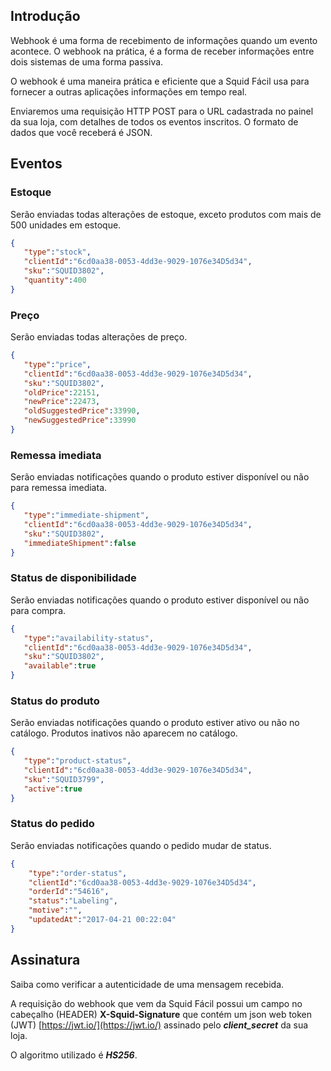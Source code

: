 ## Introdução

Webhook é uma forma de recebimento de informações quando um evento acontece. O webhook na prática, é a forma de receber informações entre dois sistemas de uma forma passiva.

O webhook é uma maneira prática e eficiente que a Squid Fácil usa para fornecer a outras aplicações informações em tempo real.

Enviaremos uma requisição HTTP POST para o URL cadastrada no painel da sua loja, com detalhes de todos os eventos inscritos. O formato de dados que você receberá é JSON.

## Eventos

### Estoque

Serão enviadas todas alterações de estoque, exceto produtos com mais de 500 unidades em estoque.

```json
{
   "type":"stock",
   "clientId":"6cd0aa38-0053-4dd3e-9029-1076e34D5d34",
   "sku":"SQUID3802",
   "quantity":400
}
```

### Preço

Serão enviadas todas alterações de preço.

```json
{
   "type":"price",
   "clientId":"6cd0aa38-0053-4dd3e-9029-1076e34D5d34",
   "sku":"SQUID3802",
   "oldPrice":22151,
   "newPrice":22473,
   "oldSuggestedPrice":33990,
   "newSuggestedPrice":33990
}
```

### Remessa imediata

Serão enviadas notificações quando o produto estiver disponível ou não para remessa imediata.

```json
{
   "type":"immediate-shipment",
   "clientId":"6cd0aa38-0053-4dd3e-9029-1076e34D5d34",
   "sku":"SQUID3802",
   "immediateShipment":false
}
```

### Status de disponibilidade

Serão enviadas notificações quando o produto estiver disponível ou não para compra.

```json
{
   "type":"availability-status",
   "clientId":"6cd0aa38-0053-4dd3e-9029-1076e34D5d34",
   "sku":"SQUID3802",
   "available":true
}
```

### Status do produto

Serão enviadas notificações quando o produto estiver ativo ou não no catálogo. Produtos inativos não aparecem no catálogo.
 
```json
{
   "type":"product-status",
   "clientId":"6cd0aa38-0053-4dd3e-9029-1076e34D5d34",
   "sku":"SQUID3799",
   "active":true
}
```

### Status do pedido

Serão enviadas notificações quando o pedido mudar de status.
 
```json
{
    "type":"order-status",
    "clientId":"6cd0aa38-0053-4dd3e-9029-1076e34D5d34",
    "orderId":"54616",
    "status":"Labeling",
    "motive":"",
    "updatedAt":"2017-04-21 00:22:04"
}
```

## Assinatura

Saiba como verificar a autenticidade de uma mensagem recebida.

A requisição do webhook que vem da Squid Fácil possui um campo no cabeçalho (HEADER) **X-Squid-Signature** que contém um json web token (JWT) [https://jwt.io/](https://jwt.io/) assinado pelo ***client_secret*** da sua loja.

O algoritmo utilizado é ***HS256***.